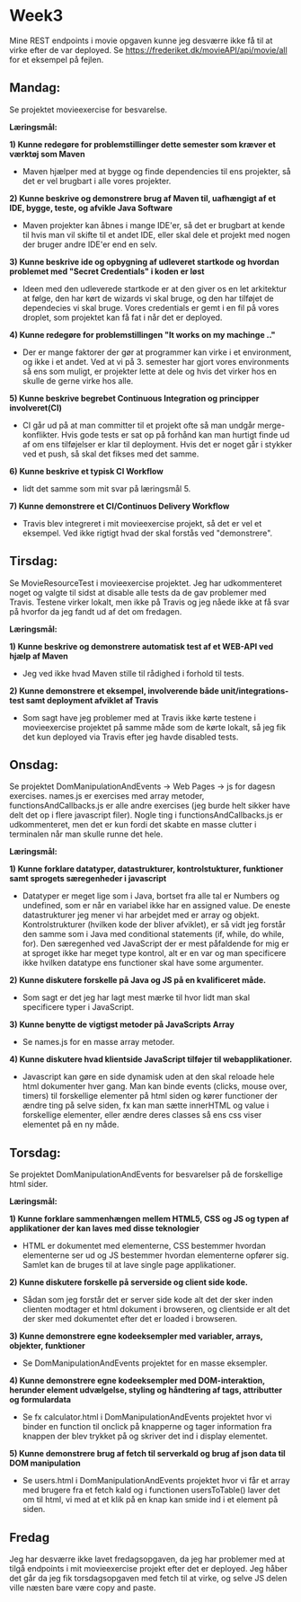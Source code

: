 # Week3

Mine REST endpoints i movie opgaven kunne jeg desværre ikke få til at virke efter de var deployed. 
    Se https://frederiket.dk/movieAPI/api/movie/all for et eksempel på fejlen.

## Mandag:

Se projektet movieexercise for besvarelse.

**Læringsmål:**

**1) Kunne redegøre for problemstillinger dette semester som kræver et værktøj som Maven**
 - Maven hjælper med at bygge og finde dependencies til ens projekter, så det er vel brugbart i alle vores projekter.
 
**2) Kunne beskrive og demonstrere brug af Maven til, uafhængigt af et IDE, bygge, teste, og afvikle Java Software**
 - Maven projekter kan åbnes i mange IDE'er, så det er brugbart at kende til hvis man vil skifte til et andet IDE, eller skal dele et projekt med nogen der bruger andre IDE'er end en selv. 
 
**3) Kunne beskrive ide og opbygning af udleveret startkode og hvordan problemet med "Secret Credentials" i koden er løst**
 - Ideen med den udleverede startkode er at den giver os en let arkitektur at følge, den har kørt de wizards vi skal bruge, og den har tilføjet de dependecies vi skal bruge. Vores credentials er gemt i en fil på vores droplet, som projektet kan få fat i når det er deployed.

**4) Kunne redegøre for problemstillingen "It works on my machinge .."**
 - Der er mange faktorer der gør at programmer kan virke i et environment, og ikke i et andet. Ved at vi på 3. semester har gjort vores environments så ens som muligt, er projekter lette at dele og hvis det virker hos en skulle de gerne virke hos alle.

**5) Kunne beskrive begrebet Continuous Integration og principper involveret(CI)**
 - CI går ud på at man committer til et projekt ofte så man undgår merge-konflikter. Hvis gode tests er sat op på forhånd kan man hurtigt finde ud af om ens tilføjelser er klar til deployment. Hvis det er noget går i stykker ved et push, så skal det fikses med det samme.

**6) Kunne beskrive et typisk CI Workflow**
 - lidt det samme som mit svar på læringsmål 5.

**7) Kunne demonstrere et CI/Continuos Delivery Workflow**
 - Travis blev integreret i mit movieexercise projekt, så det er vel et eksempel. Ved ikke rigtigt hvad der skal forstås ved "demonstrere".
 
 ## Tirsdag:
 
 Se MovieResourceTest i movieexercise projektet. Jeg har udkommenteret noget og valgte til sidst at disable alle tests da de gav problemer med Travis. Testene virker lokalt, men ikke på Travis og jeg nåede ikke at få svar på hvorfor da jeg fandt ud af det om fredagen.
 
 **Læringsmål:**
 
 **1) Kunne beskrive og demonstrere automatisk test af et WEB-API ved hjælp af Maven**
  - Jeg ved ikke hvad Maven stille til rådighed i forhold til tests.
 
 **2) Kunne demonstrere et eksempel, involverende både unit/integrations-test samt deployment afviklet af Travis**
  - Som sagt have jeg problemer med at Travis ikke kørte testene i movieexercise projektet på samme måde som de kørte lokalt, så jeg fik det kun deployed via Travis efter jeg havde disabled tests.
  
## Onsdag:

Se projektet DomManipulationAndEvents -> Web Pages -> js for dagesn exercises.
names.js er exercises med array metoder, functionsAndCallbacks.js er alle andre exercises (jeg burde helt sikker have delt det op i flere javascript filer). Nogle ting i functionsAndCallbacks.js er udkommenteret, men det er kun fordi det skabte en masse clutter i terminalen når man skulle runne det hele.

 **Læringsmål:**

**1) Kunne forklare datatyper, datastrukturer, kontrolstukturer, funktioner samt sprogets særegenheder i javascript**
 - Datatyper er meget lige som i Java, bortset fra alle tal er Numbers og undefined, som er når en variabel ikke har en assigned value. De eneste datastrukturer jeg mener vi har arbejdet med er array og objekt. Kontrolstrukturer (hvilken kode der bliver afviklet), er så vidt jeg forstår den samme som i Java med conditional statements (if, while, do while, for). Den særegenhed ved JavaScript der er mest påfaldende for mig er at sproget ikke har meget type kontrol, alt er en var og man specificere ikke hvilken datatype ens functioner skal have some argumenter.     
 
**2) Kunne diskutere forskelle på Java og JS på en kvalificeret måde.**
 - Som sagt er det jeg har lagt mest mærke til hvor lidt man skal specificere typer i JavaScript.

**3) Kunne benytte de vigtigst metoder på JavaScripts Array**
 - Se names.js for en masse array metoder.

**4) Kunne diskutere hvad klientside JavaScript tilføjer til webapplikationer.**
 - Javascript kan gøre en side dynamisk uden at den skal reloade hele html dokumenter hver gang. Man kan binde events (clicks, mouse over, timers) til forskellige elementer på html siden og kører functioner der ændre ting på selve siden, fx kan man sætte innerHTML og value i forskellige elementer, eller ændre deres classes så ens css viser elementet på en ny måde.
 
 ## Torsdag: 
 
 Se projektet DomManipulationAndEvents for besvarelser på de forskellige html sider.
 
  **Læringsmål:**
  
**1) Kunne forklare sammenhængen mellem HTML5, CSS og JS og typen af applikationer der kan laves med disse teknologier**
 - HTML er dokumentet med elementerne, CSS bestemmer hvordan elementerne ser ud og JS bestemmer hvordan elementerne opfører sig. Samlet kan de bruges til at lave single page applikationer.

**2) Kunne diskutere forskelle på serverside og client side kode.**
 - Sådan som jeg forstår det er server side kode alt det der sker inden clienten modtager et html dokument i browseren, og clientside er alt det der sker med dokumentet efter det er loaded i browseren.

**3) Kunne demonstrere egne kodeeksempler med variabler, arrays, objekter, funktioner**
 - Se DomManipulationAndEvents projektet for en masse eksempler.

**4) Kunne demonstrere egne kodeeksempler med DOM-interaktion, herunder element udvælgelse, styling og håndtering af tags, attributter og formulardata**
- Se fx calculator.html i DomManipulationAndEvents projektet hvor vi binder en function til onclick på knapperne og tager information fra knappen der blev trykket på og skriver det ind i display elementet.

**5) Kunne demonstrere brug af fetch til serverkald og brug af json data til DOM manipulation**
 - Se users.html i DomManipulationAndEvents projektet hvor vi får et array med brugere fra et fetch kald og i functionen usersToTable() laver det om til html, vi med at et klik på en knap kan smide ind i et element på siden.
  
 ## Fredag
 
 Jeg har desværre ikke lavet fredagsopgaven, da jeg har problemer med at tilgå endpoints i mit movieexercise projekt efter det er deployed. Jeg håber det går da jeg fik torsdagsopgaven med fetch til at virke, og selve JS delen ville næsten bare være copy and paste.
 
 
